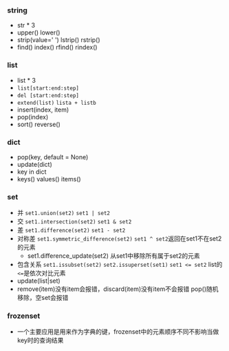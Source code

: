 ### string
- str * 3
- upper() lower()
- strip(value=' ') lstrip() rstrip()
- find() index() rfind() rindex()

### list
- list * 3
- `list[start:end:step]`
- `del [start:end:step]`
- `extend(list)` `lista + listb`
- insert(index, item)
- pop(index)
- sort() reverse()

### dict
- pop(key, default = None)
- update(dict)
- key in dict
- keys() values() items()

### set
- 并 `set1.union(set2)` `set1 | set2`
- 交 `set1.intersection(set2)` `set1 & set2`
- 差 `set1.difference(set2)` `set1 - set2`
- 对称差 `set1.symmetric_difference(set2)` `set1 ^ set2`返回在set1不在set2的元素
  - set1.difference_update(set2) 从set1中移除所有属于set2的元素
- 包含关系 `set1.issubset(set2)` `set2.issuperset(set1)` `set1 <= set2` list的`<=`是依次对比元素
- update(list|set)
- remove(item)没有item会报错，discard(item)没有item不会报错 pop()随机移除，空set会报错

### frozenset
- 一个主要应用是用来作为字典的键，frozenset中的元素顺序不同不影响当做key时的查询结果
